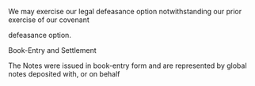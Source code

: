 We may exercise our legal defeasance option notwithstanding our prior exercise of our covenant

defeasance option.

Book-Entry and Settlement

The Notes were issued in book-entry form and are represented by global notes deposited with, or on behalf